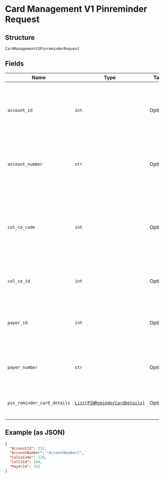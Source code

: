 
# Card Management V1 Pinreminder Request

## Structure

`CardManagementV1PinreminderRequest`

## Fields

| Name | Type | Tags | Description |
|  --- | --- | --- | --- |
| `account_id` | `int` | Optional | Account Id of the customer.<br /><br>Optional if AccountNumber is passed, else Mandatory.<br /><br>This input is a search criterion, if given. |
| `account_number` | `str` | Optional | Account Number of the customer.<br /><br>Optional if AccountId is passed, else Mandatory.<br /><br>This input is a search criterion, if given. |
| `col_co_code` | `int` | Optional | Collecting Company Code (Shell Code) of the selected payer. <br /><br>Mandatory for serviced OUs such as Romania, Latvia, Lithuania, Estonia, Ukraine etc. <br /><br>It is optional for other countries if ColCoID is provided. |
| `col_co_id` | `int` | Optional | Collecting Company Id of the selected payer<br /><br>Optional if ColCoCode is passed else Mandatory. |
| `payer_id` | `int` | Optional | Payer Id (i.e. Customer Id of the Payment Customer of the selected payer.<br /><br>Optional if PayerNumber is passed else Mandatory |
| `payer_number` | `str` | Optional | Payer Number (Ex: GB000000123) of the selected payer.<br /><br>Optional if PayerId is passed else Mandatory |
| `pin_reminder_card_details` | [`List[PINReminderCardDetails]`](../../doc/models/pin-reminder-card-details.md) | Optional | List of PINReminderCardDetails entity. The fields of this entity are described below. |

## Example (as JSON)

```json
{
  "AccountId": 212,
  "AccountNumber": "AccountNumber2",
  "ColCoCode": 118,
  "ColCoId": 104,
  "PayerId": 152
}
```

